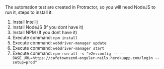 The automation test are created in Protractor, so you will need NodeJS to run it, steps to install it:
1. Install Intellij
2. Install NodeJS (If you dont have it)
3. Install NPM (If you dont have it)
4. Execute command: `npm install`
5. Execute command: `webdriver-manager update`
6. Execute command: `webdriver-manager start`
7. Execute command: `npm-run-all -s "e2e:config -- --BASE_URL=https://cafetownsend-angular-rails.herokuapp.com/login --setup=prod"`
